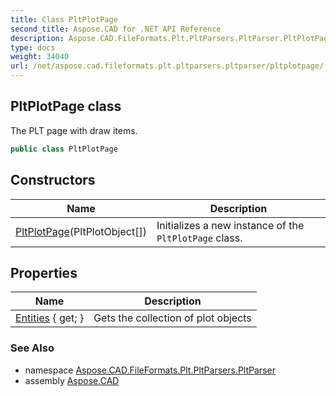 ```yaml
---
title: Class PltPlotPage
second_title: Aspose.CAD for .NET API Reference
description: Aspose.CAD.FileFormats.Plt.PltParsers.PltParser.PltPlotPage class. The PLT page with draw items
type: docs
weight: 34040
url: /net/aspose.cad.fileformats.plt.pltparsers.pltparser/pltplotpage/
---
```

## PltPlotPage class

The PLT page with draw items.

```csharp
public class PltPlotPage
```

## Constructors

| Name | Description |
| --- | --- |
| [PltPlotPage](pltplotpage/)(PltPlotObject[]) | Initializes a new instance of the `PltPlotPage` class. |

## Properties

| Name | Description |
| --- | --- |
| [Entities](../../aspose.cad.fileformats.plt.pltparsers.pltparser/pltplotpage/entities/) { get; } | Gets the collection of plot objects |

### See Also

* namespace [Aspose.CAD.FileFormats.Plt.PltParsers.PltParser](../../aspose.cad.fileformats.plt.pltparsers.pltparser/)
* assembly [Aspose.CAD](../../)


